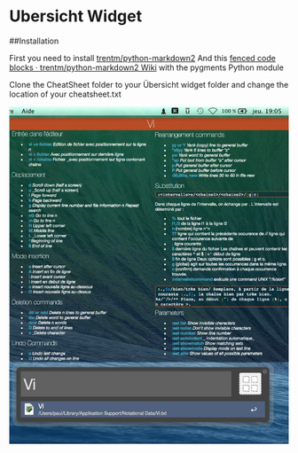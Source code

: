 # Ubersicht Widget

##Installation

First you need to install [trentm/python-markdown2](https://github.com/trentm/python-markdown2)
And this [fenced code blocks · trentm/python-markdown2 Wiki](https://github.com/trentm/python-markdown2/wiki/fenced-code-blocks)
with the pygments Python module

Clone the CheatSheet folder to your Übersicht widget folder and change the location of your cheatsheet.txt

![Ubersicht/PicturesWidget.png at master · jacksonfylle/Ubersicht](https://github.com/jacksonfylle/Ubersicht/blob/master/PicturesWidget.png)
